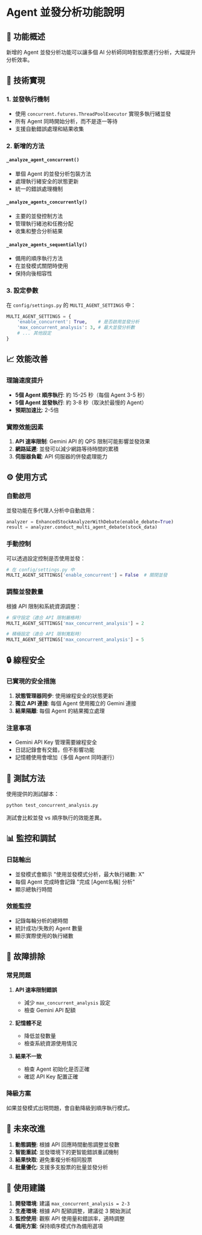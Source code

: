# Agent 並發分析功能說明

## 🚀 功能概述

新增的 Agent 並發分析功能可以讓多個 AI 分析師同時對股票進行分析，大幅提升分析效率。

## 🔧 技術實現

### 1. 並發執行機制
- 使用 `concurrent.futures.ThreadPoolExecutor` 實現多執行緒並發
- 所有 Agent 同時開始分析，而不是逐一等待
- 支援自動錯誤處理和結果收集

### 2. 新增的方法

#### `_analyze_agent_concurrent()`
- 單個 Agent 的並發分析包裝方法
- 處理執行緒安全的狀態更新
- 統一的錯誤處理機制

#### `_analyze_agents_concurrently()`
- 主要的並發控制方法
- 管理執行緒池和任務分配
- 收集和整合分析結果

#### `_analyze_agents_sequentially()`
- 備用的順序執行方法
- 在並發模式關閉時使用
- 保持向後相容性

### 3. 設定參數

在 `config/settings.py` 的 `MULTI_AGENT_SETTINGS` 中：

```python
MULTI_AGENT_SETTINGS = {
    'enable_concurrent': True,    # 是否啟用並發分析
    'max_concurrent_analysis': 3, # 最大並發分析數
    # ... 其他設定
}
```

## 📈 效能改善

### 理論速度提升
- **5個 Agent 順序執行**: 約 15-25 秒（每個 Agent 3-5 秒）
- **5個 Agent 並發執行**: 約 3-8 秒（取決於最慢的 Agent）
- **預期加速比**: 2-5倍

### 實際效能因素
1. **API 速率限制**: Gemini API 的 QPS 限制可能影響並發效果
2. **網路延遲**: 並發可以減少網路等待時間的累積
3. **伺服器負載**: API 伺服器的併發處理能力

## ⚙️ 使用方式

### 自動啟用
並發功能在多代理人分析中自動啟用：

```python
analyzer = EnhancedStockAnalyzerWithDebate(enable_debate=True)
result = analyzer.conduct_multi_agent_debate(stock_data)
```

### 手動控制
可以透過設定控制是否使用並發：

```python
# 在 config/settings.py 中
MULTI_AGENT_SETTINGS['enable_concurrent'] = False  # 關閉並發
```

### 調整並發數量
根據 API 限制和系統資源調整：

```python
# 保守設定（適合 API 限制嚴格時）
MULTI_AGENT_SETTINGS['max_concurrent_analysis'] = 2

# 積極設定（適合 API 限制寬鬆時）
MULTI_AGENT_SETTINGS['max_concurrent_analysis'] = 5
```

## 🔒 線程安全

### 已實現的安全措施
1. **狀態管理器同步**: 使用線程安全的狀態更新
2. **獨立 API 連接**: 每個 Agent 使用獨立的 Gemini 連接
3. **結果隔離**: 每個 Agent 的結果獨立處理

### 注意事項
- Gemini API Key 管理需要線程安全
- 日誌記錄會有交錯，但不影響功能
- 記憶體使用會增加（多個 Agent 同時運行）

## 🧪 測試方法

使用提供的測試腳本：

```bash
python test_concurrent_analysis.py
```

測試會比較並發 vs 順序執行的效能差異。

## 📊 監控和調試

### 日誌輸出
- 並發模式會顯示 "使用並發模式分析，最大執行緒數: X"
- 每個 Agent 完成時會記錄 "完成 [Agent名稱] 分析"
- 顯示總執行時間

### 效能監控
- 記錄每輪分析的總時間
- 統計成功/失敗的 Agent 數量
- 顯示實際使用的執行緒數

## 🚨 故障排除

### 常見問題

1. **API 速率限制錯誤**
   - 減少 `max_concurrent_analysis` 設定
   - 檢查 Gemini API 配額

2. **記憶體不足**
   - 降低並發數量
   - 檢查系統資源使用情況

3. **結果不一致**
   - 檢查 Agent 初始化是否正確
   - 確認 API Key 配置正確

### 降級方案
如果並發模式出現問題，會自動降級到順序執行模式。

## 🔮 未來改進

1. **動態調整**: 根據 API 回應時間動態調整並發數
2. **智能重試**: 並發環境下的更智能錯誤重試機制
3. **結果快取**: 避免重複分析相同股票
4. **批量優化**: 支援多支股票的批量並發分析

## 📝 使用建議

1. **開發環境**: 建議 `max_concurrent_analysis = 2-3`
2. **生產環境**: 根據 API 配額調整，建議從 3 開始測試
3. **監控使用**: 觀察 API 使用量和錯誤率，適時調整
4. **備用方案**: 保持順序模式作為備用選項
